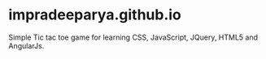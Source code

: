 impradeeparya.github.io
================
Simple Tic tac toe game for learning CSS, JavaScript, JQuery, HTML5 and AngularJs.
